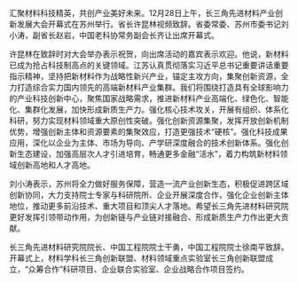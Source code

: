 汇聚材料科技精英，共创产业美好未来。12月28日上午，长三角先进材料产业创新发展大会开幕式在苏州举行。省长许昆林视频致辞。省委常委、苏州市委书记刘小涛，副省长赵岩，中国老科协常务副会长齐让出席开幕式。

许昆林在致辞时对大会举办表示祝贺，向出席活动的嘉宾表示欢迎。他说，新材料已成为抢占科技制高点的关键领域。江苏认真贯彻落实习近平总书记重要讲话重要指示精神，坚持把新材料作为战略性新兴产业，锚定主攻方向，集聚创新资源，全力打造综合实力国内领先的高端新材料产业集群。我们将围绕打造具有全球影响力的产业科技创新中心，聚焦国家战略需求，推进新材料产业高端化、绿色化、智能化、集群化发展，加快形成新质生产力。强化核心技术攻关，开展有组织、体系化科研，努力实现材料领域重大原创性突破。强化创新资源集聚，发挥开放创新机制优势，增强创新主体和资源要素的集聚效应，打造更强技术“硬核”。强化科技成果应用，深化以企业为主体、市场为导向、产学研深度融合的技术创新体系。强化创新生态建设，加强高层次人才引进培育，畅通更多金融“活水”，着力构筑新材料领域创新高地和人才高地。

刘小涛表示，苏州将全力做好服务保障，营造一流产业创新生态，积极促进跨区域创新协同，大力支持院士专家与科研院所、企业开展深度合作，强化企业创新主体地位，推动更多前沿技术、重大项目和顶尖人才落地。希望长三角先进材料研究院更好发挥引领带动作用，为创新链与产业链对接融合、形成新质生产力作出更大贡献。

长三角先进材料研究院院长、中国工程院院士干勇，中国工程院院士徐南平致辞。开幕式上，材料学科长三角创新联盟、材料领域重点实验室长三角创新联盟成立，“众筹合作”科研项目、企业联合实验室、企业战略合作项目签约。



